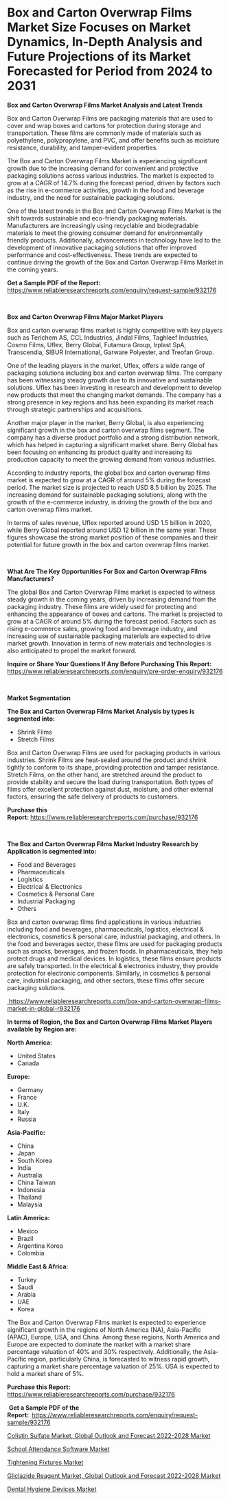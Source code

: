 <p><h1>Box and Carton Overwrap Films Market Size Focuses on Market Dynamics, In-Depth Analysis and Future Projections of its Market Forecasted for Period from 2024 to 2031</h1></p><p><strong>Box and Carton Overwrap Films Market Analysis and Latest Trends</strong></p>
<p><p>Box and Carton Overwrap Films are packaging materials that are used to cover and wrap boxes and cartons for protection during storage and transportation. These films are commonly made of materials such as polyethylene, polypropylene, and PVC, and offer benefits such as moisture resistance, durability, and tamper-evident properties.</p><p>The Box and Carton Overwrap Films Market is experiencing significant growth due to the increasing demand for convenient and protective packaging solutions across various industries. The market is expected to grow at a CAGR of 14.7% during the forecast period, driven by factors such as the rise in e-commerce activities, growth in the food and beverage industry, and the need for sustainable packaging solutions.</p><p>One of the latest trends in the Box and Carton Overwrap Films Market is the shift towards sustainable and eco-friendly packaging materials. Manufacturers are increasingly using recyclable and biodegradable materials to meet the growing consumer demand for environmentally friendly products. Additionally, advancements in technology have led to the development of innovative packaging solutions that offer improved performance and cost-effectiveness. These trends are expected to continue driving the growth of the Box and Carton Overwrap Films Market in the coming years.</p></p>
<p><strong>Get a Sample PDF of the Report:&nbsp;</strong> <a href="https://www.reliableresearchreports.com/enquiry/request-sample/932176">https://www.reliableresearchreports.com/enquiry/request-sample/932176</a></p>
<p>&nbsp;</p>
<p><strong>Box and Carton Overwrap Films Major Market Players</strong></p>
<p><p>Box and carton overwrap films market is highly competitive with key players such as Terichem AS, CCL Industries, Jindal Films, Taghleef Industries, Cosmo Films, Uflex, Berry Global, Futamura Group, Irplast SpA, Transcendia, SIBUR International, Garware Polyester, and Treofan Group.</p><p>One of the leading players in the market, Uflex, offers a wide range of packaging solutions including box and carton overwrap films. The company has been witnessing steady growth due to its innovative and sustainable solutions. Uflex has been investing in research and development to develop new products that meet the changing market demands. The company has a strong presence in key regions and has been expanding its market reach through strategic partnerships and acquisitions.</p><p>Another major player in the market, Berry Global, is also experiencing significant growth in the box and carton overwrap films segment. The company has a diverse product portfolio and a strong distribution network, which has helped in capturing a significant market share. Berry Global has been focusing on enhancing its product quality and increasing its production capacity to meet the growing demand from various industries.</p><p>According to industry reports, the global box and carton overwrap films market is expected to grow at a CAGR of around 5% during the forecast period. The market size is projected to reach USD 8.5 billion by 2025. The increasing demand for sustainable packaging solutions, along with the growth of the e-commerce industry, is driving the growth of the box and carton overwrap films market.</p><p>In terms of sales revenue, Uflex reported around USD 1.5 billion in 2020, while Berry Global reported around USD 12 billion in the same year. These figures showcase the strong market position of these companies and their potential for future growth in the box and carton overwrap films market.</p></p>
<p>&nbsp;</p>
<p><strong>What Are The Key Opportunities For Box and Carton Overwrap Films Manufacturers?</strong></p>
<p><p>The global Box and Carton Overwrap Films market is expected to witness steady growth in the coming years, driven by increasing demand from the packaging industry. These films are widely used for protecting and enhancing the appearance of boxes and cartons. The market is projected to grow at a CAGR of around 5% during the forecast period. Factors such as rising e-commerce sales, growing food and beverage industry, and increasing use of sustainable packaging materials are expected to drive market growth. Innovation in terms of new materials and technologies is also anticipated to propel the market forward.</p></p>
<p><strong>Inquire or Share Your Questions If Any Before Purchasing This Report:</strong> <a href="https://www.reliableresearchreports.com/enquiry/pre-order-enquiry/932176">https://www.reliableresearchreports.com/enquiry/pre-order-enquiry/932176</a></p>
<p>&nbsp;</p>
<p><strong>Market Segmentation</strong></p>
<p><strong>The Box and Carton Overwrap Films Market Analysis by types is segmented into:</strong></p>
<p><ul><li>Shrink Films</li><li>Stretch Films</li></ul></p>
<p><p>Box and Carton Overwrap Films are used for packaging products in various industries. Shrink Films are heat-sealed around the product and shrink tightly to conform to its shape, providing protection and tamper resistance. Stretch Films, on the other hand, are stretched around the product to provide stability and secure the load during transportation. Both types of films offer excellent protection against dust, moisture, and other external factors, ensuring the safe delivery of products to customers.</p></p>
<p><strong>Purchase this Report:&nbsp;</strong><a href="https://www.reliableresearchreports.com/purchase/932176">https://www.reliableresearchreports.com/purchase/932176</a></p>
<p>&nbsp;</p>
<p><strong>The Box and Carton Overwrap Films Market Industry Research by Application is segmented into:</strong></p>
<p><ul><li>Food and Beverages</li><li>Pharmaceuticals</li><li>Logistics</li><li>Electrical & Electronics</li><li>Cosmetics & Personal Care</li><li>Industrial Packaging</li><li>Others</li></ul></p>
<p><p>Box and carton overwrap films find applications in various industries including food and beverages, pharmaceuticals, logistics, electrical & electronics, cosmetics & personal care, industrial packaging, and others. In the food and beverages sector, these films are used for packaging products such as snacks, beverages, and frozen foods. In pharmaceuticals, they help protect drugs and medical devices. In logistics, these films ensure products are safely transported. In the electrical & electronics industry, they provide protection for electronic components. Similarly, in cosmetics & personal care, industrial packaging, and other sectors, these films offer secure packaging solutions.</p></p>
<p><a href="https://www.reliableresearchreports.com/box-and-carton-overwrap-films-market-in-global-r932176">&nbsp;https://www.reliableresearchreports.com/box-and-carton-overwrap-films-market-in-global-r932176</a></p>
<p><strong>In terms of Region, the Box and Carton Overwrap Films Market Players available by Region are:</strong></p>
<p>
    <p> <strong> North America: </strong>
        <ul>
            <li>United States</li>
            <li>Canada</li>
        </ul>
        </p> 
    <p> <strong> Europe: </strong>
        <ul>
            <li>Germany</li>
            <li>France</li>
            <li>U.K.</li>
            <li>Italy</li>
            <li>Russia</li>
        </ul>
        </p> 
    <p> <strong> Asia-Pacific: </strong>
        <ul>
            <li>China</li>
            <li>Japan</li>
            <li>South Korea</li>
            <li>India</li>
            <li>Australia</li>
            <li>China Taiwan</li>
            <li>Indonesia</li>
            <li>Thailand</li>
            <li>Malaysia</li>
        </ul>
        </p> 
    <p> <strong> Latin America: </strong>
        <ul>
            <li>Mexico</li>
            <li>Brazil</li>
            <li>Argentina Korea</li>
            <li>Colombia</li>
        </ul>
        </p> 
    <p> <strong> Middle East & Africa: </strong>
        <ul>
            <li>Turkey</li>
            <li>Saudi</li>
            <li>Arabia</li>
            <li>UAE</li>
            <li>Korea</li>
        </ul>
    </p>
    </p>
<p><p>The Box and Carton Overwrap Films market is expected to experience significant growth in the regions of North America (NA), Asia-Pacific (APAC), Europe, USA, and China. Among these regions, North America and Europe are expected to dominate the market with a market share percentage valuation of 40% and 30% respectively. Additionally, the Asia-Pacific region, particularly China, is forecasted to witness rapid growth, capturing a market share percentage valuation of 25%. USA is expected to hold a market share of 5%.</p></p>
<p><strong>Purchase this Report: </strong><a href="https://www.reliableresearchreports.com/purchase/932176">https://www.reliableresearchreports.com/purchase/932176</a></p>
<p>&nbsp;<strong>Get a Sample PDF of the Report:&nbsp;&nbsp;</strong><a href="https://www.reliableresearchreports.com/enquiry/request-sample/932176">https://www.reliableresearchreports.com/enquiry/request-sample/932176</a></p>
<p><strong></strong></p>
<p><p><a href="https://issuu.com/reportprime-2/docs/colistin-sulfate-market-global-outl_6eaf58636b68d0">Colistin Sulfate Market, Global Outlook and Forecast 2022-2028 Market</a></p><p><a href="https://medium.com/@richard_ellings/school-attendance-software-market-outlook-complete-industry-analysis-2024-to-2031-54324d8aa5a3">School Attendance Software Market</a></p><p><a href="https://github.com/AKSHATREPORTPRIME/Market-Research-Report-List-6/blob/main/tightening-fixtures-market.md">Tightening Fixtures Market</a></p><p><a href="https://issuu.com/reportprime-2/docs/gliclazide-reagent-market-global-ou_111107ec109e53">Gliclazide Reagent Market, Global Outlook and Forecast 2022-2028 Market</a></p><p><a href="https://github.com/indrystar/Market-Research-Report-List-4/blob/main/dental-hygiene-devices-market.md">Dental Hygiene Devices Market</a></p></p>